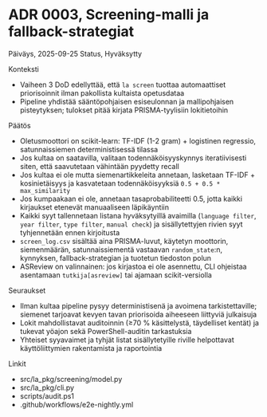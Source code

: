# ADR 0003, Screening-malli ja fallback-strategiat

Päiväys, 2025-09-25
Status, Hyväksytty

Konteksti
- Vaiheen 3 DoD edellyttää, että `la screen` tuottaa automaattiset priorisoinnit ilman pakollista kultaista opetusdataa
- Pipeline yhdistää sääntöpohjaisen esiseulonnan ja mallipohjaisen pisteytyksen; tulokset pitää kirjata PRISMA-tyylisiin lokitietoihin

Päätös
- Oletusmoottori on scikit-learn: TF-IDF (1-2 gram) + logistinen regressio, satunnaissiemen deterministisessä tilassa
- Jos kultaa on saatavilla, valitaan todennäköisyyskynnys iteratiivisesti siten, että saavutetaan vähintään pyydetty recall
- Jos kultaa ei ole mutta siemenartikkeleita annetaan, lasketaan TF-IDF + kosinietäisyys ja kasvatetaan todennäköisyyksiä `0.5 + 0.5 * max_similarity`
- Jos kumpaakaan ei ole, annetaan tasaprobabiliteetti 0.5, jotta kaikki kirjaukset etenevät manuaaliseen läpikäyntiin
- Kaikki syyt tallennetaan listana hyväksytyillä avaimilla (`language filter`, `year filter`, `type filter`, `manual check`) ja sisällytettyjen rivien syyt tyhjennetään ennen kirjoitusta
- `screen_log.csv` sisältää aina PRISMA-luvut, käytetyn moottorin, siemenmäärän, satunnaissiementä vastaavan `random_state`:n, kynnyksen, fallback-strategian ja tuotetun tiedoston polun
- ASReview on valinnainen: jos kirjastoa ei ole asennettu, CLI ohjeistaa asentamaan `tutkija[asreview]` tai ajamaan scikit-versiolla

Seuraukset
- Ilman kultaa pipeline pysyy deterministisenä ja avoimena tarkistettaville; siemenet tarjoavat kevyen tavan priorisoida aiheeseen liittyviä julkaisuja
- Lokit mahdollistavat auditoinnin (≥70 % käsittelystä, täydelliset kentät) ja tukevat yöajon sekä PowerShell-auditin tarkastuksia
- Yhteiset syyavaimet ja tyhjät listat sisällytetyille riville helpottavat käyttöliittymien rakentamista ja raportointia

Linkit
- src/la_pkg/screening/model.py
- src/la_pkg/cli.py
- scripts/audit.ps1
- .github/workflows/e2e-nightly.yml

